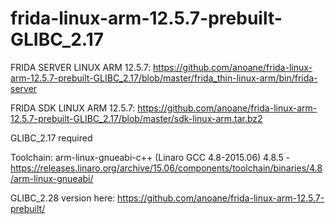 # frida-linux-arm-12.5.7-prebuilt-GLIBC_2.17
FRIDA SERVER LINUX ARM 12.5.7: https://github.com/anoane/frida-linux-arm-12.5.7-prebuilt-GLIBC_2.17/blob/master/frida_thin-linux-arm/bin/frida-server

FRIDA SDK LINUX ARM 12.5.7: https://github.com/anoane/frida-linux-arm-12.5.7-prebuilt-GLIBC_2.17/blob/master/sdk-linux-arm.tar.bz2

GLIBC_2.17 required

Toolchain: arm-linux-gnueabi-c++ (Linaro GCC 4.8-2015.06) 4.8.5 - https://releases.linaro.org/archive/15.06/components/toolchain/binaries/4.8/arm-linux-gnueabi/

GLIBC_2.28 version here: https://github.com/anoane/frida-linux-arm-12.5.7-prebuilt/
